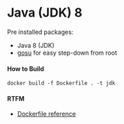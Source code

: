 # Java (JDK) 8

Pre installed packages:

* Java 8 (JDK)
* [gosu](https://github.com/tianon/gosu#gosu) for easy step-down from root

#### How to Build

```
docker build -f Dockerfile . -t jdk
```

#### RTFM

* [Dockerfile reference](https://docs.docker.com/engine/reference/builder/)
